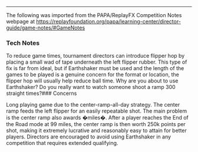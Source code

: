 ***
The following was imported from the PAPA/ReplayFX Competition Notes webpage at https://replayfoundation.org/papa/learning-center/director-guide/game-notes/#GameNotes

### Tech Notes
            
To reduce game times, tournament directors can introduce flipper hop by placing a small wad of tape underneath the left flipper rubber. This type of fix is far from ideal, but if Earthshaker must be used and the length of the games to be played is a genuine concern for the format or location, the flipper hop will usually help reduce ball time. Why are you about to use Earthshaker? Do you really want to watch someone shoot a ramp 300 straight times?### Concerns
            
Long playing game due to the center-ramp-all-day strategy. The center ramp feeds the left flipper for an easily repeatable shot. The main problem is the center ramp also awards �miles�. After a player reaches the End of the Road mode at 99 miles, the center ramp is then worth 250k points per shot, making it extremely lucrative and reasonably easy to attain for better players. Directors are encouraged to avoid using Earthshaker in any competition that requires extended qualifying.